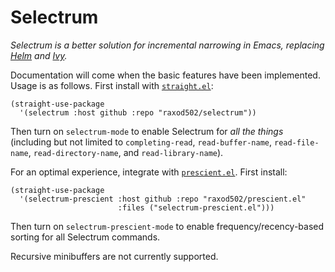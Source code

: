 # Selectrum

*Selectrum is a better solution for incremental narrowing in Emacs,
replacing [Helm](https://github.com/emacs-helm/helm) and
[Ivy](https://github.com/abo-abo/swiper).*

Documentation will come when the basic features have been implemented.
Usage is as follows. First install with
[`straight.el`](https://github.com/raxod502/straight.el):

    (straight-use-package
      '(selectrum :host github :repo "raxod502/selectrum"))

Then turn on `selectrum-mode` to enable Selectrum for *all the things*
(including but not limited to `completing-read`, `read-buffer-name`,
`read-file-name`, `read-directory-name`, and `read-library-name`).

For an optimal experience, integrate with
[`prescient.el`](https://github.com/raxod502/prescient.el). First
install:

    (straight-use-package
      '(selectrum-prescient :host github :repo "raxod502/prescient.el"
                            :files ("selectrum-prescient.el")))

Then turn on `selectrum-prescient-mode` to enable
frequency/recency-based sorting for all Selectrum commands.

Recursive minibuffers are not currently supported.
